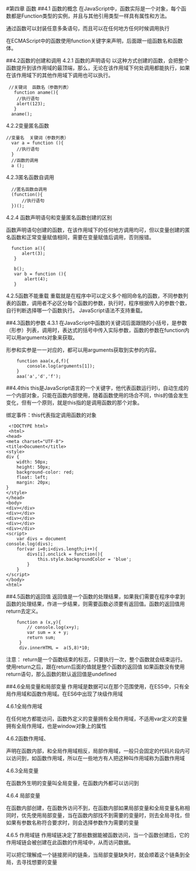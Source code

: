 #第四章 函数
##4.1 函数的概念
在JavaScript中，函数实际是一个对象，每个函数都是Function类型的实例，并且与其他引用类型一样具有属性和方法。

通过函数可以封装任意多条语句，而且可以在任何地方任何时候调用执行

在ECMAScript中的函数使用function关键字来声明，后面跟一组函数名和函数体。

##4.2函数的创建和调用
4.2.1 函数的声明语句
以这种方式创建的函数，会把整个函数提升到该作用域的最顶端，那么，无论在该作用域下何处调用都能执行，如果在该作用域下的其他作用域下调用也可以执行。   

     //关键词  函数名（参数列表）
       function aname(){
        //执行语句
        alert(123);
       }    
      aname();

4.2.2变量匿名函数

    //变量名  关键词（参数列表）
      var a = function (){
        //执行语句
      }
      //函数的调用
      a ();

4.2.3匿名函数自调用

      //匿名函数自调用
      (function(){
          //执行语句
      })();

4.2.4 函数声明语句和变量匿名函数创建的区别

函数声明语句创建的函数，在该作用域下的任何地方调用均可，但以变量创建的匿名函数和正常变量赋值相同，需要在变量赋值后调用，否则报错。

      function a(){
          alert(3);
       }
       
       b();
       var b = function (){
           alert(4);
       }

4.2.5函数不能重载
重载就是在程序中可以定义多个相同命名的函数，不同参数列表的函数，调用者不必区分每个函数的参数，执行时，程序根据传入的参数个数，自行判断选择哪一个函数执行。
JavaScript语法不支持重载。

##4.3函数的参数
4.3.1
在JavaScript中函数的关键词后面跟随的小括号，是参数（形参）列表，调用时，表达式的括号中传入实际参数，函数的参数在function内可以用arguments对象来获取。
       
形参和实参是一一对应的，都可以用arguments获取到实参的内容。

        function aaa(x,d,f){
            console.log(arguments[1]);
        } 
        aaa('a','d','f');   

##4.4this
this是JavaScript语言的一个关键字，他代表函数运行时i，自动生成的一个内部对象，只能在函数内部使用，随着函数使用的场合不同，this的值会发生变化，但有一个原则，就是this指的是调用函数的那个对象。

绑定事件：this代表指定调用函数的对象
   
     <!DOCTYPE html>
     <html>
    <head>
    <meta charset="UTF-8">
    <title>Document</title>
    <style>
    div {
        width: 50px;
        height: 50px;
        background-color: red;
        float: left;
        margin: 20px;
    }
    </style>
    </head>
    <body>
    <div></div>
    <div></div>
    <div></div>
    <div></div>
    <div></div>
    <script>
        var divs = document
    console.log(divs);
        for(var i=0;i<divs.length;i++){
            divs[i].onclick = function(){
                this.style.backgroundColor = 'blue';
            }
        }
    </script>
    </body>
    <html>

##4.5函数的返回值
返回值是一个函数的处理结果，如果我们需要在程序中拿到函数的处理结果，作进一步结果，则需要函数必须要有返回值。函数的返回值用return去定义。

        function a (x,y){
            // console.log(x+y);
            var sum = x + y;
            return sum;
         }
         div.innerHTML =  a(5,8)*10;

注意：
return是一个函数结束的标志，只要执行一次，整个函数就会结束运行。
使用return之后，跟在return后面的值就是整个函数的返回值
如果函数没有使用return语句，那么函数的默认返回值是undefined

##4.6全局变量和局部变量
作用域是数据可以在那个范围使用，在ES5中，只有全局作用域和函数作用域。在ES6中出现了块级作用域

4.6.1全局作用域

在任何地方都能访问，函数外定义的变量拥有全局作用域，不适用var定义的变量拥有全局作用域，也是window对象上的属性

4.6.2函数作用域、

声明在函数内部，和全局作用域相反，局部作用域，一般只会固定的代码片段内可以访问到，如函数作用域，所以在一些地方有人把这种叫作用域称为函数作用域

4.6.3全局变量

在函数外生明的变量叫全局变量，在函数内外都可以访问到

4.6.4 局部变量

在函数内部创建，在函数外访问不到，在函数内部如果局部变量和全局变量名称相同时，优先使用局部变量，当在函数内部找不到需要的变量时，则去全局寻找，但如果有参数名称符合要求时，则会选择参数作为需要的变量

4.6.5 作用域链
作用域链决定了那些数据能被函数访问，当一个函数创建后，它的作用域链会被创建在此函数的作用域中，从而访问数据。

可以把它理解成一个链接房间的链条，当局部变量缺失时，就会顺着这个链条到全局，去寻找想要的变量


